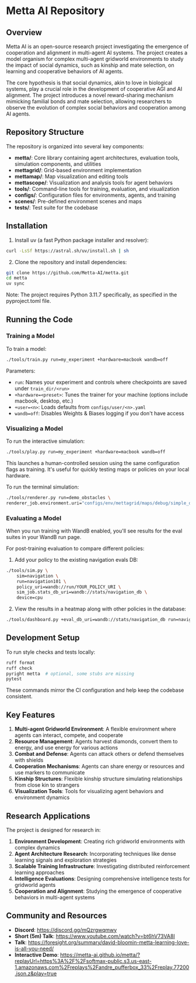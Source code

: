 # Metta AI Repository

## Overview

Metta AI is an open-source research project investigating the emergence of cooperation and alignment in multi-agent AI
systems. The project creates a model organism for complex multi-agent gridworld environments to study the impact of
social dynamics, such as kinship and mate selection, on learning and cooperative behaviors of AI agents.

The core hypothesis is that social dynamics, akin to love in biological systems, play a crucial role in the development
of cooperative AGI and AI alignment. The project introduces a novel reward-sharing mechanism mimicking familial bonds
and mate selection, allowing researchers to observe the evolution of complex social behaviors and cooperation among AI
agents.

## Repository Structure

The repository is organized into several key components:

- **metta/**: Core library containing agent architectures, evaluation tools, simulation components, and utilities
- **mettagrid/**: Grid-based environment implementation
- **mettamap/**: Map visualization and editing tools
- **mettascope/**: Visualization and analysis tools for agent behaviors
- **tools/**: Command-line tools for training, evaluation, and visualization
- **configs/**: Configuration files for environments, agents, and training
- **scenes/**: Pre-defined environment scenes and maps
- **tests/**: Test suite for the codebase

## Installation

1. Install uv (a fast Python package installer and resolver):

```bash
curl -LsSf https://astral.sh/uv/install.sh | sh
```

2. Clone the repository and install dependencies:

```bash
git clone https://github.com/Metta-AI/metta.git
cd metta
uv sync
```

Note: The project requires Python 3.11.7 specifically, as specified in the pyproject.toml file.

## Running the Code

### Training a Model

To train a model:

```bash
./tools/train.py run=my_experiment +hardware=macbook wandb=off
```

Parameters:

- `run`: Names your experiment and controls where checkpoints are saved under `train_dir/<run>`
- `+hardware=<preset>`: Tunes the trainer for your machine (options include macbook, desktop, etc.)
- `+user=<n>`: Loads defaults from `configs/user/<n>.yaml`
- `wandb=off`: Disables Weights & Biases logging if you don't have access

### Visualizing a Model

To run the interactive simulation:

```bash
./tools/play.py run=my_experiment +hardware=macbook wandb=off
```

This launches a human-controlled session using the same configuration flags as training. It's useful for quickly testing
maps or policies on your local hardware.

To run the terminal simulation:

```bash
./tools/renderer.py run=demo_obstacles \
renderer_job.environment.uri="configs/env/mettagrid/maps/debug/simple_obstacles.map"
```

### Evaluating a Model

When you run training with WandB enabled, you'll see results for the eval suites in your WandB run page.

For post-training evaluation to compare different policies:

1. Add your policy to the existing navigation evals DB:

```bash
./tools/sim.py \
    sim=navigation \
    run=navigation101 \
    policy_uri=wandb://run/YOUR_POLICY_URI \
    sim_job.stats_db_uri=wandb://stats/navigation_db \
    device=cpu
```

2. View the results in a heatmap along with other policies in the database:

```bash
./tools/dashboard.py +eval_db_uri=wandb://stats/navigation_db run=navigation_db ++dashboard.output_path=s3://softmax-public/policydash/navigation.html
```

## Development Setup

To run style checks and tests locally:

```bash
ruff format
ruff check
pyright metta  # optional, some stubs are missing
pytest
```

These commands mirror the CI configuration and help keep the codebase consistent.

## Key Features

1. **Multi-agent Gridworld Environment**: A flexible environment where agents can interact, compete, and cooperate
2. **Resource Management**: Agents harvest diamonds, convert them to energy, and use energy for various actions
3. **Combat and Defense**: Agents can attack others or defend themselves with shields
4. **Cooperation Mechanisms**: Agents can share energy or resources and use markers to communicate
5. **Kinship Structures**: Flexible kinship structure simulating relationships from close kin to strangers
6. **Visualization Tools**: Tools for visualizing agent behaviors and environment dynamics

## Research Applications

The project is designed for research in:

1. **Environment Development**: Creating rich gridworld environments with complex dynamics
2. **Agent Architecture Research**: Incorporating techniques like dense learning signals and exploration strategies
3. **Scalable Training Infrastructure**: Investigating distributed reinforcement learning approaches
4. **Intelligence Evaluations**: Designing comprehensive intelligence tests for gridworld agents
5. **Cooperation and Alignment**: Studying the emergence of cooperative behaviors in multi-agent systems

## Community and Resources

- **Discord**: https://discord.gg/mQzrgwqmwy
- **Short (5m) Talk**: https://www.youtube.com/watch?v=bt6hV73VA8I
- **Talk**: https://foresight.org/summary/david-bloomin-metta-learning-love-is-all-you-need/
- **Interactive Demo**:
  https://metta-ai.github.io/metta/?replayUrl=https%3A%2F%2Fsoftmax-public.s3.us-east-1.amazonaws.com%2Freplays%2Fandre_pufferbox_33%2Freplay.77200.json.z&play=true
